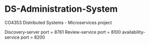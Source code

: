 # DS-Administration-System
CO4353 Distributed Systems - Microservices project

Discovery-server port = 8761
Review-service port = 8100
availability-service port = 8200
